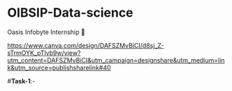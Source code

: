 # OIBSIP-Data-science
Oasis Infobyte Internship 💼


https://www.canva.com/design/DAFSZMvBiCI/d8sj_Z-sTrmOYK_pTlvb9w/view?utm_content=DAFSZMvBiCI&utm_campaign=designshare&utm_medium=link&utm_source=publishsharelink#40

#**Task-1**:-
